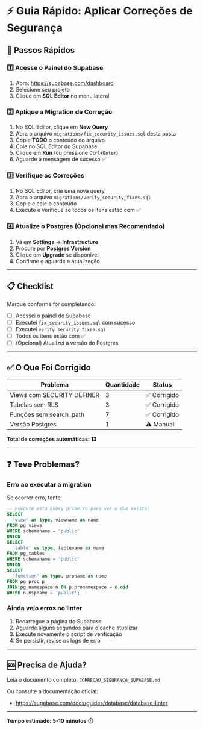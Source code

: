 # ⚡ Guia Rápido: Aplicar Correções de Segurança

## 🎯 Passos Rápidos

### 1️⃣ Acesse o Painel do Supabase

1. Abra: https://supabase.com/dashboard
2. Selecione seu projeto
3. Clique em **SQL Editor** no menu lateral

### 2️⃣ Aplique a Migration de Correção

1. No SQL Editor, clique em **New Query**
2. Abra o arquivo `migrations/fix_security_issues.sql` desta pasta
3. Copie **TODO** o conteúdo do arquivo
4. Cole no SQL Editor do Supabase
5. Clique em **Run** (ou pressione `Ctrl+Enter`)
6. Aguarde a mensagem de sucesso ✅

### 3️⃣ Verifique as Correções

1. No SQL Editor, crie uma nova query
2. Abra o arquivo `migrations/verify_security_fixes.sql`
3. Copie e cole o conteúdo
4. Execute e verifique se todos os itens estão com ✅

### 4️⃣ Atualize o Postgres (Opcional mas Recomendado)

1. Vá em **Settings** → **Infrastructure**
2. Procure por **Postgres Version**
3. Clique em **Upgrade** se disponível
4. Confirme e aguarde a atualização

---

## 📋 Checklist

Marque conforme for completando:

- [ ] Acessei o painel do Supabase
- [ ] Executei `fix_security_issues.sql` com sucesso
- [ ] Executei `verify_security_fixes.sql` 
- [ ] Todos os itens estão com ✅
- [ ] (Opcional) Atualizei a versão do Postgres

---

## ✅ O Que Foi Corrigido

| Problema | Quantidade | Status |
|----------|------------|--------|
| Views com SECURITY DEFINER | 3 | ✅ Corrigido |
| Tabelas sem RLS | 3 | ✅ Corrigido |
| Funções sem search_path | 7 | ✅ Corrigido |
| Versão Postgres | 1 | ⚠️ Manual |

**Total de correções automáticas: 13**

---

## ❓ Teve Problemas?

### Erro ao executar a migration

Se ocorrer erro, tente:

```sql
-- Execute esta query primeiro para ver o que existe:
SELECT 
  'view' as type, viewname as name 
FROM pg_views 
WHERE schemaname = 'public'
UNION
SELECT 
  'table' as type, tablename as name 
FROM pg_tables 
WHERE schemaname = 'public'
UNION
SELECT 
  'function' as type, proname as name 
FROM pg_proc p
JOIN pg_namespace n ON p.pronamespace = n.oid
WHERE n.nspname = 'public';
```

### Ainda vejo erros no linter

1. Recarregue a página do Supabase
2. Aguarde alguns segundos para o cache atualizar
3. Execute novamente o script de verificação
4. Se persistir, revise os logs de erro

---

## 🆘 Precisa de Ajuda?

Leia o documento completo: `CORRECAO_SEGURANCA_SUPABASE.md`

Ou consulte a documentação oficial:
- https://supabase.com/docs/guides/database/database-linter

---

**Tempo estimado: 5-10 minutos** ⏱️

